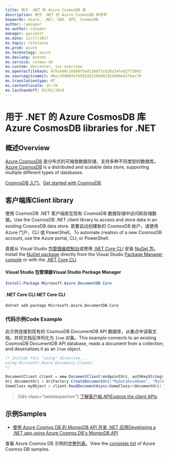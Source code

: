 ```yaml
---
title: 用于 .NET 的 Azure CosmosDB 库
description: 用于 .NET 的 Azure CosmosDB 库参考
keywords: Azure, .NET, SDK, API, CosmosDB
author: camsoper
ms.author: casoper
manager: wpickett
ms.date: 11/17/2017
ms.topic: reference
ms.prod: azure
ms.technology: azure
ms.devlang: dotnet
ms.service: cosmos-db
ms.custom: devcenter, svc-overview
ms.openlocfilehash: 4791e00c18d00fbed13bdf2c626a24fed2ff2863
ms.sourcegitcommit: dbec35008347b581dd238b882354300e427bec70
ms.translationtype: HT
ms.contentlocale: zh-CN
ms.lasthandoff: 03/02/2018
---
```

# <a name="azure-cosmosdb-libraries-for-net"></a><span data-ttu-id="17d44-104">用于 .NET 的 Azure CosmosDB 库</span><span class="sxs-lookup"><span data-stu-id="17d44-104">Azure CosmosDB libraries for .NET</span></span>

## <a name="overview"></a><span data-ttu-id="17d44-105">概述</span><span class="sxs-lookup"><span data-stu-id="17d44-105">Overview</span></span>

<span data-ttu-id="17d44-106">[Azure CosmosDB](https://docs.microsoft.com/azure/cosmos-db/introduction) 是分布式的可缩放数据存储，支持多种不同类型的数据库。</span><span class="sxs-lookup"><span data-stu-id="17d44-106">[Azure CosmosDB](https://docs.microsoft.com/azure/cosmos-db/introduction) is a distributed and scalable data store, supporting multiple different types of databases.</span></span>

<span data-ttu-id="17d44-107">[CosmosDB 入门](https://docs.microsoft.com/azure/cosmos-db/create-documentdb-dotnet)。</span><span class="sxs-lookup"><span data-stu-id="17d44-107">[Get started with CosmosDB](https://docs.microsoft.com/azure/cosmos-db/create-documentdb-dotnet).</span></span>

## <a name="client-library"></a><span data-ttu-id="17d44-108">客户端库</span><span class="sxs-lookup"><span data-stu-id="17d44-108">Client library</span></span>

<span data-ttu-id="17d44-109">使用 CosmosDB .NET 客户端库在现有 CosmosDB 数据存储中访问和存储数据。</span><span class="sxs-lookup"><span data-stu-id="17d44-109">Use the CosmosDB .NET client library to access and store data in an existing CosmosDB data store.</span></span>  <span data-ttu-id="17d44-110">若要自动创建新的 CosmosDB 帐户，请使用 Azure 门户、CLI 或 PowerShell。</span><span class="sxs-lookup"><span data-stu-id="17d44-110">To automate creation of a new CosmosDB account, use the Azure portal, CLI, or PowerShell.</span></span>

<span data-ttu-id="17d44-111">直接从 Visual Studio [包管理器控制台][PackageManager]或使用 [.NET Core CLI][DotNetCLI] 安装 [NuGet 包](https://www.nuget.org/packages/Microsoft.Azure.DocumentDB.Core)。</span><span class="sxs-lookup"><span data-stu-id="17d44-111">Install the [NuGet package](https://www.nuget.org/packages/Microsoft.Azure.DocumentDB.Core) directly from the Visual Studio [Package Manager console][PackageManager] or with the [.NET Core CLI][DotNetCLI].</span></span>

#### <a name="visual-studio-package-manager"></a><span data-ttu-id="17d44-112">Visual Studio 包管理器</span><span class="sxs-lookup"><span data-stu-id="17d44-112">Visual Studio Package Manager</span></span>

```powershell
Install-Package Microsoft.Azure.DocumentDB.Core
```

#### <a name="net-core-cli"></a><span data-ttu-id="17d44-113">.NET Core CLI</span><span class="sxs-lookup"><span data-stu-id="17d44-113">.NET Core CLI</span></span>

```bash
dotnet add package Microsoft.Azure.DocumentDB.Core
```

### <a name="code-example"></a><span data-ttu-id="17d44-114">代码示例</span><span class="sxs-lookup"><span data-stu-id="17d44-114">Code Example</span></span>

<span data-ttu-id="17d44-115">此示例连接到现有的 CosmosDB DocumentDB API 数据库，从集合中读取文档，并将文档反序列化为 `Item` 对象。</span><span class="sxs-lookup"><span data-stu-id="17d44-115">This example connects to an existing CosmosDB DocumentDB API database, reads a document from a collection, and deserializes it as an `Item` object.</span></span>   

```csharp
/* Include this "using" directive...
using Microsoft.Azure.Documents.Client;
*/

DocumentClient client = new DocumentClient(endpointUri, authKeyString);
Uri documentUri = UriFactory.CreateDocumentUri("MyDatabaseName", "MyCollectionName", "DocumentId");
SomeClass myObject = client.ReadDocumentAsync<SomeClass>(documentUri).ToString()).Result;
```

> [!div class="nextstepaction"]
> [<span data-ttu-id="17d44-116">了解客户端 API</span><span class="sxs-lookup"><span data-stu-id="17d44-116">Explore the client APIs</span></span>](/dotnet/api/overview/azure/cosmosdb/client)

## <a name="samples"></a><span data-ttu-id="17d44-117">示例</span><span class="sxs-lookup"><span data-stu-id="17d44-117">Samples</span></span>

* [<span data-ttu-id="17d44-118">使用 Azure Cosmos DB 的 MongoDB API 开发 .NET 应用</span><span class="sxs-lookup"><span data-stu-id="17d44-118">Developing a .NET app using Azure Cosmos DB's MongoDB API</span></span>](https://azure.microsoft.com/resources/samples/azure-cosmos-db-mongodb-dotnet-getting-started/)

<span data-ttu-id="17d44-119">查看 Azure Cosmos DB 示例的[完整列表](https://azure.microsoft.com/resources/samples/?platform=dotnet&term=cosmosdb)。</span><span class="sxs-lookup"><span data-stu-id="17d44-119">View the [complete list](https://azure.microsoft.com/resources/samples/?platform=dotnet&term=cosmosdb) of Azure Cosmos DB samples.</span></span>

[PackageManager]: https://docs.microsoft.com/nuget/tools/package-manager-console
[DotNetCLI]: https://docs.microsoft.com/dotnet/core/tools/dotnet-add-package
